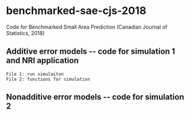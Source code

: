 # benchmarked-sae-cjs-2018
Code for Benchmarked Small Area Prediction (Canadian Journal of Statistics, 2018)
## Additive error models -- code for simulation 1 and NRI application
    File 1: run simulaiton
    File 2: functions for simulation
## Nonadditive error models -- code for simulation 2
